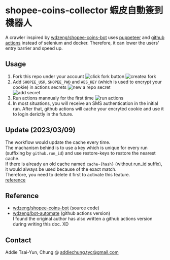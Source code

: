 # shopee-coins-collector 蝦皮自動簽到機器人

A crawler inspired by [wdzeng/shopee-coins-bot](https://github.com/wdzeng/shopee-coins-bot) uses [puppeteer](https://www.npmjs.com/package/puppeteer) and [github actions](https://docs.github.com/en/actions) instead of selenium and docker.
Therefore, it can lower the users' entry barrier and speed up.

## Usage

1. Fork this repo under your account
   ![click fork button](https://i.imgur.com/ZXeD4Vo.png)
   ![createa fork](https://i.imgur.com/Om9YURQ.png)   
1. Add `SHOPEE_USR`, `SHOPEE_PWD` and `AES_KEY` (which is used to encrypt your cookie) in actions secrets
   ![new a repo secret](https://i.imgur.com/eSiiyzo.png)  
   ![add secret](https://i.imgur.com/2MrFs2D.png)
1. Run actions mannualy for the first time
   ![run actions](https://i.imgur.com/VHCSost.png)  
2. In most situations, you will receive an SMS authentication in the initial run. After that, github actions will cache your encryted cookie and use it to login derictly in the future.

## Update (2023/03/09)

The workflow would update the cache every time.  
The machanism behind is to use a key which is unique for every run (suffixing by `github.run_id`) and use restore-keys to restore the nearest cache.  
If there is already an old cache named `cache-{hash}` (without run_id suffix), it would always be used because of the exact match.  
Therefore, you need to delete it first to activate this feature.  
[reference](https://github.com/actions/cache/blob/main/tips-and-workarounds.md#update-a-cache)

## Reference

- [wdzeng/shopee-coins-bot](https://github.com/wdzeng/shopee-coins-bot) (source code)
- [wdzeng/bot-automate](https://github.com/wdzeng/shopee-coins-bot/network/dependents?package_id=UGFja2FnZS0zMTgxNjcyNTgy) (github actions version)  
  I found the original author has also written a github actions version during writing this doc. XD

## Contact

Addie Tsai-Yun, Chung @ addiechung.tyc@gmail.com
